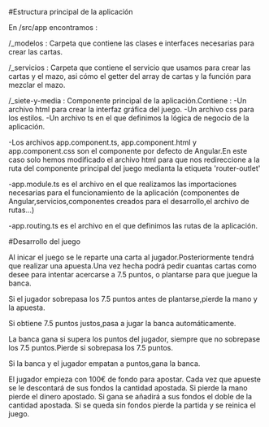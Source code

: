 #Estructura principal de la aplicación

En /src/app encontramos : 

 /_modelos :       Carpeta que contiene las clases e interfaces necesarias para crear las cartas.

 /_servicios :     Carpeta que contiene el servicio que usamos para crear las cartas y el mazo, asi cómo
                   el getter del array de cartas y la función para mezclar el mazo.

 /_siete-y-media : Componente principal de la aplicación.Contiene : 
                   -Un archivo html para crear la interfaz gráfica del juego.
                   -Un archivo css para los estilos.
                   -Un archivo ts en el que definimos la lógica de negocio de la aplicación.

-Los archivos app.component.ts, app.component.html y app.component.css son el componente por defecto de Angular.En este caso solo hemos modificado el archivo html para que nos redireccione a la ruta del componente principal del juego medianta la etiqueta 'router-outlet'

-app.module.ts es el archivo en el que realizamos las importaciones necesarias para el funcionamiento de la aplicación (componentes de Angular,servicios,componentes creados para el desarrollo,el archivo de rutas...)

-app.routing.ts es el archivo en el que definimos las rutas de la aplicación.

#Desarrollo del juego

Al inicar el juego se le reparte una carta al jugador.Posteriormente tendrá que realizar una apuesta.Una vez hecha
podrá pedir cuantas cartas como desee para intentar acercarse a 7.5 puntos, o plantarse para que juegue la banca.

Si el jugador sobrepasa los 7.5 puntos antes de plantarse,pierde la mano y la apuesta.

Si obtiene 7.5 puntos justos,pasa a jugar la banca automáticamente.

La banca gana si supera los puntos del jugador, siempre que no sobrepase los 7.5 puntos.Pierde si sobrepasa los 7.5 puntos.

Si la banca y el jugador empatan a puntos,gana la banca.

El jugador empieza con 100€ de fondo para apostar.
Cada vez que apueste se le descontará de sus fondos la cantidad apostada.
Si pierde la mano pierde el dinero apostado.
Si gana se añadirá a sus fondos el doble de la cantidad apostada.
Si se queda sin fondos pierde la partida y se reinica el juego.



<!-- # SieteYmedia

This project was generated with [Angular CLI](https://github.com/angular/angular-cli) version 1.7.3.

## Development server

Run `ng serve` for a dev server. Navigate to `http://localhost:4200/`. The app will automatically reload if you change any of the source files.

## Code scaffolding

Run `ng generate component component-name` to generate a new component. You can also use `ng generate directive|pipe|service|class|guard|interface|enum|module`.

## Build

Run `ng build` to build the project. The build artifacts will be stored in the `dist/` directory. Use the `-prod` flag for a production build.

## Running unit tests

Run `ng test` to execute the unit tests via [Karma](https://karma-runner.github.io).

## Running end-to-end tests

Run `ng e2e` to execute the end-to-end tests via [Protractor](http://www.protractortest.org/).

## Further help

To get more help on the Angular CLI use `ng help` or go check out the [Angular CLI README](https://github.com/angular/angular-cli/blob/master/README.md).


 -->
